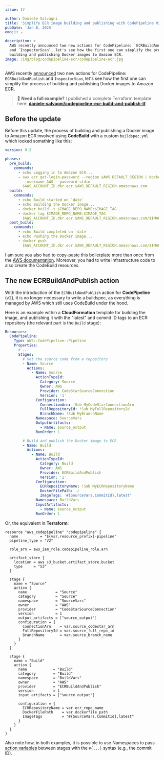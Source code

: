 ```yaml
---
issue: 17

author: Daniele Salvagni
title: 'Simplify ECR image building and publishing with CodePipeline V2'
pubDate: 'Jan 8, 2025'
emoji: ☁️

description: >
  AWS recently announced two new actions for CodePipeline: `ECRBuildAndPublish`
  and `InspectorScan`, let's see how the first one can simplify the process of
  building and publishing Docker images to Amazon ECR.
image: /img/blog/codepipeline-ecr/codepipeline-ecr.jpg
---
```


AWS recently
[announced](https://aws.amazon.com/about-aws/whats-new/2024/11/aws-codepipeline-publishing-ecr-image-aws-inspectorscan-actions/)
two new actions for CodePipeline: `ECRBuildAndPublish` and `InspectorScan`,
let's see how the first one can simplify the process of building and publishing
Docker images to Amazon ECR.

> 🚨 **Need a full example?** I published a complete Terraform template here:
> **[daniele-salvagni/codepipeline-ecr-build-and-publish-tf](https://github.com/daniele-salvagni/codepipeline-ecr-build-and-publish-tf)**

## Before the update

Before this update, the process of building and publishing a Docker image to
Amazon ECR involved using **CodeBuild** with a custom `buildspec.yml` which
looked something like this:

```yaml
version: 0.2

phases:
  pre_build:
    commands:
      - echo Logging in to Amazon ECR...
      - aws ecr get-login-password --region $AWS_DEFAULT_REGION | docker login
        --username AWS --password-stdin
        $AWS_ACCOUNT_ID.dkr.ecr.$AWS_DEFAULT_REGION.amazonaws.com
  build:
    commands:
      - echo Build started on `date`
      - echo Building the Docker image...
      - docker build -t $IMAGE_REPO_NAME:$IMAGE_TAG .
      - docker tag $IMAGE_REPO_NAME:$IMAGE_TAG
        $AWS_ACCOUNT_ID.dkr.ecr.$AWS_DEFAULT_REGION.amazonaws.com/$IMAGE_REPO_NAME:$IMAGE_TAG
  post_build:
    commands:
      - echo Build completed on `date`
      - echo Pushing the Docker image...
      - docker push
        $AWS_ACCOUNT_ID.dkr.ecr.$AWS_DEFAULT_REGION.amazonaws.com/$IMAGE_REPO_NAME:$IMAGE_TAG
```

I am sure you also had to copy-paste this boilerplate more than once from the
[AWS documentation](https://docs.aws.amazon.com/codebuild/latest/userguide/sample-docker.html).
Moreover, you had to write infrastructure code to also create the CodeBuild
resources.

## The new ECRBuildAndPublish action

With the introduction of the `ECRBuildAndPublish` action for **CodePipeline**
(v2), it is no longer necessary to write a buildspec, as everything is managed
by AWS which still uses CodeBuild under the hood.

Here is an example within a **CloudFormation** template for building the image,
and publishing it with the "latest" and commit ID tags to an ECR repository (the
relevant part is the `Build` stage):

```yaml
Resources:
  CodePipeline:
    Type: AWS::CodePipeline::Pipeline
    Properties:
      # ...
      Stages:
        # Get the source code from a repository
        - Name: Source
          Actions:
            - Name: Source
              ActionTypeId:
                Category: Source
                Owner: AWS
                Provider: CodeStarSourceConnection
                Version: '1'
              Configuration:
                ConnectionArn: !Sub MyCodeStarConnectionArn
                FullRepositoryId: !Sub MyFullRepositoryId
                BranchName: !Sub MyBranchName
              Namespace: SourceVars
              OutputArtifacts:
                - Name: source_output
              RunOrder: 1

        # Build and publish the Docker image to ECR
        - Name: Build
          Actions:
            - Name: Build
              ActionTypeId:
                Category: Build
                Owner: AWS
                Provider: ECRBuildAndPublish
                Version: '1'
              Configuration:
                ECRRepositoryName: !Sub MyECRRepositoryName
                DockerFilePath: ./
                ImageTags: '#{SourceVars.CommitId},latest'
              Namespace: BuildVars
              InputArtifacts:
                - Name: source_output
              RunOrder: 1
```

Or, the equivalent in **Terraform**:

```hcl
resource "aws_codepipeline" "codepipeline" {
  name          = "${var.resource_prefix}-pipeline"
  pipeline_type = "V2"

  role_arn = aws_iam_role.codepipeline_role.arn

  artifact_store {
    location = aws_s3_bucket.artifact_store.bucket
    type     = "S3"
  }

  stage {
    name = "Source"
    action {
      name             = "Source"
      category         = "Source"
      namespace        = "SourceVars"
      owner            = "AWS"
      provider         = "CodeStarSourceConnection"
      version          = 1
      output_artifacts = ["source_output"]
      configuration = {
        ConnectionArn    = var.source_codestar_arn
        FullRepositoryId = var.source_full_repo_id
        BranchName       = var.source_branch_name
      }
    }
  }

  stage {
    name = "Build"
    action {
      name            = "Build"
      category        = "Build"
      namespace       = "BuildVars"
      owner           = "AWS"
      provider        = "ECRBuildAndPublish"
      version         = 1
      input_artifacts = ["source_output"]

      configuration = {
        ECRRepositoryName = var.ecr_repo_name
        DockerFilePath    = var.dockerfile_path
        ImageTags         = "#{SourceVars.CommitId},latest"
      }
    }
  }
}
```

Also note how, in both examples, it is possible to use Namespaces to pass
[action variables](https://docs.aws.amazon.com/codepipeline/latest/userguide/actions-variables.html)
between stages with the `#{...}` syntax (e.g., the commit ID).
